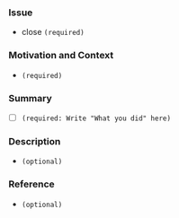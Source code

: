### Issue

- close `(required)`

### Motivation and Context

- `(required)`

### Summary

- [ ] `(required: Write "What you did" here)`

### Description

- `(optional)`

### Reference

- `(optional)`